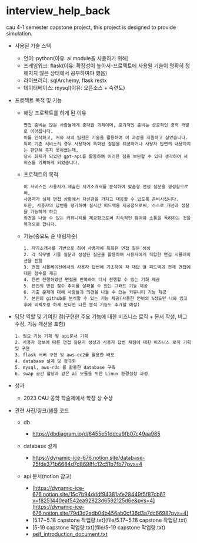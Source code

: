 # interview_help_back
cau 4-1 semester capstone project, this project is designed to provide simulation.

- 사용된 기술 스택
    - 언어: python(이유: ai module을 사용하기 위해)
    - 프레임워크: flask(이유: 확장성이 높아서-프로젝트에 사용될 기술이 명확히 정해지지 않은 상태에서 공부하여야 했음)
    - 라이브러리: sqlArchemy, flask restx
    - 데이터베이스: mysql(이유: 오픈소스 + 숙련도)
    
- 프로젝트 목적 및 기능
    - 해당 프로젝트를 하게 된 이유
        
        ```
        면접 준비는 많은 사람들에게 중대한 과제이며, 효과적인 준비는 성공적인 경력 개발로 이어집니다. 
        이를 인식하고, 저와 저의 팀원은 기술을 활용하여 이 과정을 지원하고 싶었습니다. 
        특히 기존 서비스의 경우 사용자에 특화된 질문을 제공하거나 사용자 답변의 내용까지는 판단해 주지 못하였는데, 
        당시 화제가 되었던 gpt-api를 활용하여 이러한 점을 보완할 수 있다 생각하여 서비스를 기획하게 되었습니다.
        ```
        
    - 프로젝트의 목적
        
        ```
        이 서비스는 사용자가 제출한 자기소개서를 분석하여 맞춤형 면접 질문을 생성함으로써, 
      사용자가 실제 면접 상황에서 자신감을 가지고 대응할 수 있도록 준비시킵니다. 
      또한, 사용자의 답변을 평가하여 실시간 피드백을 제공함으로써, 스스로 개선과 성찰을 가능하게 하고 
      의견을 나눌 수 있는 커뮤니티를 제공함으로써 지속적인 참여와 소통을 독려하는 것을 목적으로 합니다.
        ```
        
    - 기능(중요도 순 내림차순)
        
        ```
        1. 자기소개서를 기반으로 하여 사용자에 특화된 면접 질문 생성
        2. 각 직무별 기줄 질문과 생성된 질문을 활용하여 사용자에게 적합한 면접 시뮬레이션을 진행
        3. 면접 시뮬레이션에서의 사용자 답변에 기초하여 각 대답 별 피드백과 전체 면접에 대한 점수를 제공
        4. 한번 진행하였던 면접을 반복하여 다시 진행할 수 있는 기회 제공
        5. 본인의 면접 점수 추이를 살펴볼 수 있는 그래프 기능 제공
        6. 기출 문제에 대해 사람들과 의견을 나눌 수 있는 커뮤니티 기능 제공
        7. 본인의 github를 분석할 수 있는 기능 제공(사용한 언어의 %정도만 나와 있고 후에 리펙토링 하게 된다면 다른 분석 기능도 추가할 예정)
        ```
        
- 담당 역할 및 기여한 점(구현한 주요 기능에 대한 비즈니스 로직 + 문서 작성, 버그 수정, 기능 개선을 포함)
    
    ```
    1. 필요 기능 기획 및 api문서 기획
    2. 사용자 정보에 따른 면접 질문지 생성과 사용자 답변 채점에 대한 비즈니스 로직 기획 및 구현
    3. flask 서버 구현 및 aws-ec2를 활용한 배포
    4. database 설계 및 정규화
    5. mysql, aws-rds 를 활용한 database 구축
    6. swap 공간 할당과 같은 ai 모듈을 위한 Linux 환경설정 과정
    ```
    
- 성과
    - 2023 CAU 공학 학술제에서 학장 상 수상
    
- 관련 사진/링크/샘플 코드
    - db
      - https://dbdiagram.io/d/6455e51ddca9fb07c49aa985
        
    - database 설계
      - https://dynamic-ice-676.notion.site/database-25fde371b6684d7d8698fc12c51b7fb7?pvs=4
        
    - api 문서(notion 참고)
      - [https://dynamic-ice-676.notion.site/15c7b94dddf94381afe28449f5f87cb6?v=f8251440eaf542ea92823d6592125d6e&pvs=4](https://dynamic-ice-676.notion.site/79d3d2adb04b456ab0cf36d3a7dc6698?pvs=4)
      - [5.17~5.18 capstone 작업량.txt](file/5.17~5.18 capstone 작업량.txt)
      - [5-19 capstone 작업량.txt](file/5-19 capstone 작업량.txt)
      - [self_introduction_document.txt](file%2Fself_introduction_document.txt)
      
